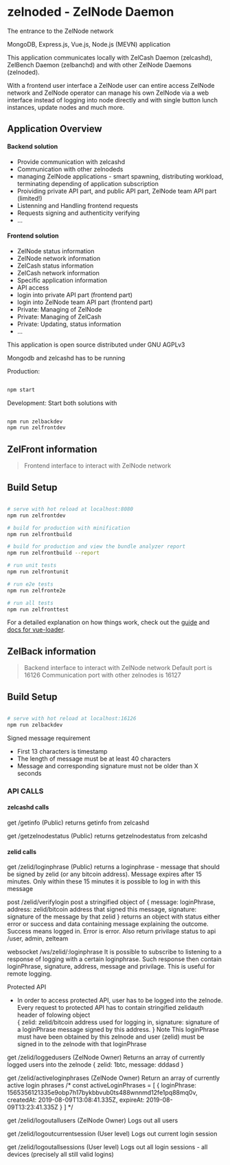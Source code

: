 # zelnoded - ZelNode Daemon
The entrance to the ZelNode network

MongoDB, Express.js, Vue.js, Node.js (MEVN) application

This application communicates locally with ZelCash Daemon (zelcashd), ZelBench Daemon (zelbanchd) and with other ZelNode Daemons (zelnoded). 

With a frontend user interface a ZelNode user can entire access ZelNode network and ZelNode operator can manage his own ZelNode via a web interface instead of logging into node directly and with single button lunch instances, update nodes and much more. 

## Application Overview
#### Backend solution
- Provide communication with zelcashd
- Communication with other zelnodeds
- managing ZelNode applications - smart spawning, distributing workload, terminating depending of application subscription 
- Proividing private API part, and public API part, ZelNode team API part (limited!)
- Listenning and Handling frontend requests
- Requests signing and authenticity verifying
- ...

#### Frontend solution
- ZelNode status information
- ZelNode network information
- ZelCash status information
- ZelCash network information
- Specific application information
- API access
- login into private API part (frontend part)
- login into ZelNode team API part (frontend part)
- Private: Managing of ZelNode
- Private: Managing of ZelCash
- Private: Updating, status information
- ...

This application is open source distributed under GNU AGPLv3

Mongodb and zelcashd has to be running

Production:

``` bash

npm start

```

Development: Start both solutions with

``` bash

npm run zelbackdev
npm run zelfrontdev

```

## ZelFront information

> Frontend interface to interact with ZelNode network

## Build Setup

``` bash

# serve with hot reload at localhost:8080
npm run zelfrontdev

# build for production with minification
npm run zelfrontbuild

# build for production and view the bundle analyzer report
npm run zelfrontbuild --report

# run unit tests
npm run zelfrontunit

# run e2e tests
npm run zelfronte2e

# run all tests
npm run zelfronttest
```

For a detailed explanation on how things work, check out the [guide](http://vuejs-templates.github.io/webpack/) and [docs for vue-loader](http://vuejs.github.io/vue-loader).

## ZelBack information

> Backend interface to interact with ZelNode network
> Default port is 16126
> Communication port with other zelnodes is 16127

## Build Setup

``` bash

# serve with hot reload at localhost:16126
npm run zelbackdev

```

Signed message requirement
- First 13 characters is timestamp
- The length of message must be at least 40 characters
- Message and corresponding signature must not be older than X seconds

### API CALLS

#### zelcashd calls
get /getinfo (Public)
returns getinfo from zelcashd

get /getzelnodestatus (Public)
returns getzelnodestatus from zelcashd

#### zelid calls
get /zelid/loginphrase (Public)
returns a loginphrase - message that should be signed by zelid (or any bitcoin address). Message expires after 15 minutes. Only within these 15 minutes it is possible to log in with this message

post /zelid/verifylogin
post a stringified object of {
  message: loginPhrase,
  address: zelid/bitcoin address that signed this message,
  signature: signature of the message by that zelid
}
returns an object with status either error or success and data containing message explaining the outcome. Success means logged in. Error is error. Also return privilage status to api /user, admin, zelteam

websocket /ws/zelid/:loginphrase
It is possible to subscribe to listening to a response of logging with a certain loginphrase. Such response then contain loginPhrase, signature, address, message and privilage. This is useful for remote logging.

Protected API
- In order to access protected API, user has to be logged into the zelnode. Every request to protected API has to contain stringified zelidauth header of folowing object\
  {
    zelid: zelid/bitcoin address used for logging in,
    signature: signature of a loginPhrase message signed by this address. 
  }
  Note This loginPhrase must have been obtained by this zelnode and user (zelid) must be signed in to the zelnode with that loginPhrase

get /zelid/loggedusers (ZelNode Owner)
Returns an array of currently logged users into the zelnode
{ zelid: 1btc, message: dddasd }

get /zelid/activeloginphrases (ZelNode Owner)
Return an array of currently active login phrases
  /* const activeLoginPhrases = [
     {
       loginPhrase: 1565356121335e9obp7h17bykbbvub0ts488wnnmd12fe1pq88mq0v,
       createdAt: 2019-08-09T13:08:41.335Z,
       expireAt: 2019-08-09T13:23:41.335Z
     }
  ] */

get /zelid/logoutallusers (ZelNode Owner)
Logs out all users

get /zelid/logoutcurrentsession (User level)
Logs out current login session

get /zelid/logoutallsessions (User level)
Logs out all login sessions - all devices (precisely all still valid logins)
